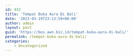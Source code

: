 ```yaml
---
id: 432
title: 'Tempat Buka Aura Di Bali'
date: '2023-03-19T23:13:59+00:00'
author: admin
layout: post
guid: 'https://bos.awn.biz.id/tempat-buka-aura-di-bali/'
permalink: /tempat-buka-aura-di-bali/
categories:
    - Uncategorized
---
```


